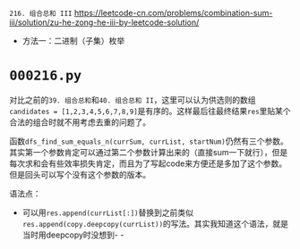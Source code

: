 
`216. 组合总和 III` https://leetcode-cn.com/problems/combination-sum-iii/solution/zu-he-zong-he-iii-by-leetcode-solution/
- 方法一：二进制（子集）枚举

# `000216.py`

对比之前的`39. 组合总和`和`40. 组合总和 II`，这里可以认为供选则的数组`candidates = [1,2,3,4,5,6,7,8,9]`是有序的。这样最后往最终结果`res`里贴某个合法的组合时就不用考虑去重的问题了。

函数`dfs_find_sum_equals_n(currSum, currList, startNum)`仍然有三个参数。其实第一个参数肯定可以通过第二个参数计算出来的（直接sum一下就行），但是每次求和会有些效率损失肯定，而且为了写起code来方便还是多加了这个参数。但是回头可以写个没有这个参数的版本。

语法点：
- 可以用`res.append(currList[:])`替换到之前类似`res.append(copy.deepcopy(currList))`的写法。其实我知道这个语法，就是当时用deepcopy时没想到- -
